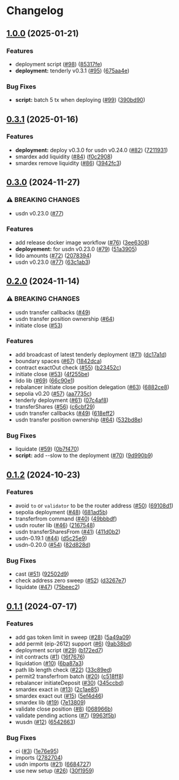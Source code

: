 # Changelog

## [1.0.0](https://github.com/SmarDex-Ecosystem/universal-router/compare/v0.3.1...v1.0.0) (2025-01-21)


### Features

* deployment script ([#98](https://github.com/SmarDex-Ecosystem/universal-router/issues/98)) ([85317fe](https://github.com/SmarDex-Ecosystem/universal-router/commit/85317fe86d068286e8ee8a90e4ac0ee8a936cbbb))
* **deployment:** tenderly v0.3.1 ([#95](https://github.com/SmarDex-Ecosystem/universal-router/issues/95)) ([675aa4e](https://github.com/SmarDex-Ecosystem/universal-router/commit/675aa4e6334f95a04263fe636d47b2d9658a684e))


### Bug Fixes

* **script:** batch 5 tx when deploying ([#99](https://github.com/SmarDex-Ecosystem/universal-router/issues/99)) ([390bd90](https://github.com/SmarDex-Ecosystem/universal-router/commit/390bd9019b141517e03460953dde3ea5ad5c1c14))

## [0.3.1](https://github.com/SmarDex-Ecosystem/universal-router/compare/v0.3.0...v0.3.1) (2025-01-16)


### Features

* **deployment:** deploy v0.3.0 for usdn v0.24.0 ([#82](https://github.com/SmarDex-Ecosystem/universal-router/issues/82)) ([7211931](https://github.com/SmarDex-Ecosystem/universal-router/commit/7211931e47de957f006e844a3f450dff1131aa7f))
* smardex add liquidity ([#84](https://github.com/SmarDex-Ecosystem/universal-router/issues/84)) ([f0c2908](https://github.com/SmarDex-Ecosystem/universal-router/commit/f0c29087c2375458a4d4682582c33eb2c091ad53))
* smardex remove liquidity ([#86](https://github.com/SmarDex-Ecosystem/universal-router/issues/86)) ([3942fc3](https://github.com/SmarDex-Ecosystem/universal-router/commit/3942fc37b86f563d931872a0eacb0959e0420ff1))

## [0.3.0](https://github.com/SmarDex-Ecosystem/universal-router/compare/v0.2.0...v0.3.0) (2024-11-27)


### ⚠ BREAKING CHANGES

* usdn v0.23.0 ([#77](https://github.com/SmarDex-Ecosystem/universal-router/issues/77))

### Features

* add release docker image workflow ([#76](https://github.com/SmarDex-Ecosystem/universal-router/issues/76)) ([3ee6308](https://github.com/SmarDex-Ecosystem/universal-router/commit/3ee6308d549d6308b7a40c7fe13d9bb1aa77ca10))
* **deployement:** for usdn v0.23.0 ([#79](https://github.com/SmarDex-Ecosystem/universal-router/issues/79)) ([51a3905](https://github.com/SmarDex-Ecosystem/universal-router/commit/51a3905ff464663e90924e3217dc36154d6f13eb))
* lido amounts ([#72](https://github.com/SmarDex-Ecosystem/universal-router/issues/72)) ([2078394](https://github.com/SmarDex-Ecosystem/universal-router/commit/20783943616af93a36dd3bf03ee159b8bb893975))
* usdn v0.23.0 ([#77](https://github.com/SmarDex-Ecosystem/universal-router/issues/77)) ([63c1ab3](https://github.com/SmarDex-Ecosystem/universal-router/commit/63c1ab32f1926626afa07d454cc05e9e8e49fead))

## [0.2.0](https://github.com/SmarDex-Ecosystem/universal-router/compare/v0.1.2...v0.2.0) (2024-11-14)


### ⚠ BREAKING CHANGES

* usdn transfer callbacks ([#49](https://github.com/SmarDex-Ecosystem/universal-router/issues/49))
* usdn transfer position ownership ([#64](https://github.com/SmarDex-Ecosystem/universal-router/issues/64))
* initiate close ([#53](https://github.com/SmarDex-Ecosystem/universal-router/issues/53))

### Features

* add broadcast of latest tenderly deployment ([#71](https://github.com/SmarDex-Ecosystem/universal-router/issues/71)) ([dc17a1d](https://github.com/SmarDex-Ecosystem/universal-router/commit/dc17a1d2b74de01d61ad2f89694b085047c67380))
* boundary spaces ([#67](https://github.com/SmarDex-Ecosystem/universal-router/issues/67)) ([1842dca](https://github.com/SmarDex-Ecosystem/universal-router/commit/1842dcad7f79d93e0213756c3eaa2c966d899a00))
* contract exactOut check ([#55](https://github.com/SmarDex-Ecosystem/universal-router/issues/55)) ([b23452c](https://github.com/SmarDex-Ecosystem/universal-router/commit/b23452cd05075e9a53592c2a7413f18a63a18928))
* initiate close ([#53](https://github.com/SmarDex-Ecosystem/universal-router/issues/53)) ([4f255be](https://github.com/SmarDex-Ecosystem/universal-router/commit/4f255beb600b823b8b1880bdbcf7d9f32252fce4))
* lido lib ([#69](https://github.com/SmarDex-Ecosystem/universal-router/issues/69)) ([66c90e1](https://github.com/SmarDex-Ecosystem/universal-router/commit/66c90e1b7a7a447be7916c60aa7fe3f13d94c158))
* rebalancer initiate close position delegation ([#63](https://github.com/SmarDex-Ecosystem/universal-router/issues/63)) ([6882ce8](https://github.com/SmarDex-Ecosystem/universal-router/commit/6882ce8a93f276c4da093b31c4300fc6e1f932d2))
* sepolia v0.20 ([#57](https://github.com/SmarDex-Ecosystem/universal-router/issues/57)) ([aa7735c](https://github.com/SmarDex-Ecosystem/universal-router/commit/aa7735c2ba97cb7fd54d63a4aa26ea0d54b064e9))
* tenderly deployment ([#61](https://github.com/SmarDex-Ecosystem/universal-router/issues/61)) ([07c4af8](https://github.com/SmarDex-Ecosystem/universal-router/commit/07c4af8a644c8932fb808af990765bfb23404caa))
* transferShares ([#56](https://github.com/SmarDex-Ecosystem/universal-router/issues/56)) ([c6cbf29](https://github.com/SmarDex-Ecosystem/universal-router/commit/c6cbf2972ee6bfc7a919109475ca63a10e66ec44))
* usdn transfer callbacks ([#49](https://github.com/SmarDex-Ecosystem/universal-router/issues/49)) ([618eff2](https://github.com/SmarDex-Ecosystem/universal-router/commit/618eff2d915f2f816c5abd7a491f6ab36edbbdc9))
* usdn transfer position ownership ([#64](https://github.com/SmarDex-Ecosystem/universal-router/issues/64)) ([532bd8e](https://github.com/SmarDex-Ecosystem/universal-router/commit/532bd8eff0b7bcab0a321130ea236610170c7a8a))


### Bug Fixes

* liquidate ([#59](https://github.com/SmarDex-Ecosystem/universal-router/issues/59)) ([0b7f470](https://github.com/SmarDex-Ecosystem/universal-router/commit/0b7f47097c38278feaf63e617a4869fc983c3c2c))
* **script:** add --slow to the deployment ([#70](https://github.com/SmarDex-Ecosystem/universal-router/issues/70)) ([9d990b9](https://github.com/SmarDex-Ecosystem/universal-router/commit/9d990b959f059401bfb18029a6e76ed93b695e49))

## [0.1.2](https://github.com/SmarDex-Ecosystem/universal-router/compare/v0.1.1...v0.1.2) (2024-10-23)


### Features

* avoid `to` or `validator` to be the router address ([#50](https://github.com/SmarDex-Ecosystem/universal-router/issues/50)) ([69108d1](https://github.com/SmarDex-Ecosystem/universal-router/commit/69108d12e3d1a422793ef2eca0db25d3947686dd))
* sepolia deployment ([#48](https://github.com/SmarDex-Ecosystem/universal-router/issues/48)) ([681ad5b](https://github.com/SmarDex-Ecosystem/universal-router/commit/681ad5b95e91e75445bb1a7b8555a0e15003b92f))
* transferfrom command ([#40](https://github.com/SmarDex-Ecosystem/universal-router/issues/40)) ([49bbbdf](https://github.com/SmarDex-Ecosystem/universal-router/commit/49bbbdf7f3f7e6cf4a954e5568b0b8aa3b9f80c2))
* usdn router lib ([#46](https://github.com/SmarDex-Ecosystem/universal-router/issues/46)) ([2167548](https://github.com/SmarDex-Ecosystem/universal-router/commit/2167548283b3851cbc36fd12aed9dd713c8e65e0))
* usdn transferSharesFrom ([#41](https://github.com/SmarDex-Ecosystem/universal-router/issues/41)) ([411d0b2](https://github.com/SmarDex-Ecosystem/universal-router/commit/411d0b2625f1c22253b4e0dedf4e50672357f731))
* usdn-0.19.1 ([#44](https://github.com/SmarDex-Ecosystem/universal-router/issues/44)) ([d5c25e9](https://github.com/SmarDex-Ecosystem/universal-router/commit/d5c25e9261842ceec4fb750173d3a806e42874d6))
* usdn-0.20.0 ([#54](https://github.com/SmarDex-Ecosystem/universal-router/issues/54)) ([82d828d](https://github.com/SmarDex-Ecosystem/universal-router/commit/82d828d1b7bb837bac1a19c0348927c6054215f1))


### Bug Fixes

* cast ([#51](https://github.com/SmarDex-Ecosystem/universal-router/issues/51)) ([92502d9](https://github.com/SmarDex-Ecosystem/universal-router/commit/92502d9aea55838befb525ddb097f3cfc54f41ae))
* check address zero sweep ([#52](https://github.com/SmarDex-Ecosystem/universal-router/issues/52)) ([d3267e7](https://github.com/SmarDex-Ecosystem/universal-router/commit/d3267e797f819c507f29be9bbb74d2968e2bf682))
* liquidate ([#47](https://github.com/SmarDex-Ecosystem/universal-router/issues/47)) ([75beec2](https://github.com/SmarDex-Ecosystem/universal-router/commit/75beec27953a0ac86d032df9652fd2bf2f691e8b))

## [0.1.1](https://github.com/SmarDex-Ecosystem/universal-router/compare/v0.1.0...v0.1.1) (2024-07-17)


### Features

* add gas token limit in sweep ([#28](https://github.com/SmarDex-Ecosystem/universal-router/issues/28)) ([5a49a09](https://github.com/SmarDex-Ecosystem/universal-router/commit/5a49a09b7ba50d539b665a036de453f7d7532326))
* add permit (eip-2612) support ([#6](https://github.com/SmarDex-Ecosystem/universal-router/issues/6)) ([9ab38bd](https://github.com/SmarDex-Ecosystem/universal-router/commit/9ab38bd5f34be53acd15121140ae66b0a1783a2d))
* deployment script ([#29](https://github.com/SmarDex-Ecosystem/universal-router/issues/29)) ([b172ed7](https://github.com/SmarDex-Ecosystem/universal-router/commit/b172ed731906641804730b466ce33c4c6b45bea3))
* init contracts ([#1](https://github.com/SmarDex-Ecosystem/universal-router/issues/1)) ([16f7676](https://github.com/SmarDex-Ecosystem/universal-router/commit/16f767649a962aa0af61bb3a502f7eadca5fef75))
* liquidation ([#10](https://github.com/SmarDex-Ecosystem/universal-router/issues/10)) ([6ba87a3](https://github.com/SmarDex-Ecosystem/universal-router/commit/6ba87a3d5784659f855c77fdbc9bd86f8baf909e))
* path lib length check ([#22](https://github.com/SmarDex-Ecosystem/universal-router/issues/22)) ([33c89ed](https://github.com/SmarDex-Ecosystem/universal-router/commit/33c89ed7629cb2114d1c2ec012ce2ea5060f9b6b))
* permit2 transferfrom batch ([#20](https://github.com/SmarDex-Ecosystem/universal-router/issues/20)) ([c518ff8](https://github.com/SmarDex-Ecosystem/universal-router/commit/c518ff8425af6255ad6ec43377bbc6ee39a35211))
* rebalancer initiateDeposit ([#30](https://github.com/SmarDex-Ecosystem/universal-router/issues/30)) ([345ccbd](https://github.com/SmarDex-Ecosystem/universal-router/commit/345ccbdb2af4316d9e7a151641c54e11db3781eb))
* smardex exact in ([#13](https://github.com/SmarDex-Ecosystem/universal-router/issues/13)) ([2c1ae85](https://github.com/SmarDex-Ecosystem/universal-router/commit/2c1ae8569abfd462dd955af29aa9e81be95af16f))
* smardex exact out ([#15](https://github.com/SmarDex-Ecosystem/universal-router/issues/15)) ([5ef4d46](https://github.com/SmarDex-Ecosystem/universal-router/commit/5ef4d4676021e046e6c2a564a35d42ef1b55f5d1))
* smardex lib ([#19](https://github.com/SmarDex-Ecosystem/universal-router/issues/19)) ([7e13809](https://github.com/SmarDex-Ecosystem/universal-router/commit/7e1380983c53c3e167f53d33321727adaa781605))
* validate close position ([#8](https://github.com/SmarDex-Ecosystem/universal-router/issues/8)) ([068966b](https://github.com/SmarDex-Ecosystem/universal-router/commit/068966b29d3ee8d234ea06bf93e71e2156267190))
* validate pending actions ([#7](https://github.com/SmarDex-Ecosystem/universal-router/issues/7)) ([9963f5b](https://github.com/SmarDex-Ecosystem/universal-router/commit/9963f5b5f7719480f94caea035fd565b476d4d59))
* wusdn ([#12](https://github.com/SmarDex-Ecosystem/universal-router/issues/12)) ([6542663](https://github.com/SmarDex-Ecosystem/universal-router/commit/6542663620ff5a2b0849fac96d97f32040b0fe28))


### Bug Fixes

* ci ([#3](https://github.com/SmarDex-Ecosystem/universal-router/issues/3)) ([1e76e95](https://github.com/SmarDex-Ecosystem/universal-router/commit/1e76e95688d2cb71bf421d3a05fbc61ae26896ef))
* imports ([2782704](https://github.com/SmarDex-Ecosystem/universal-router/commit/278270435e0fc9d0d53c9aa3f0e890dd7ff959a9))
* usdn imports ([#21](https://github.com/SmarDex-Ecosystem/universal-router/issues/21)) ([6684727](https://github.com/SmarDex-Ecosystem/universal-router/commit/6684727838bf115270d57dbea53069ce46a84b67))
* use new setup ([#26](https://github.com/SmarDex-Ecosystem/universal-router/issues/26)) ([30f1959](https://github.com/SmarDex-Ecosystem/universal-router/commit/30f1959694f0b074855be3c413908af7b24b5d61))
